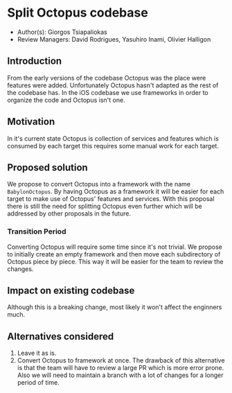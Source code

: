 # Split Octopus codebase

* Author(s): Giorgos Tsiapaliokas
* Review Managers: David Rodrigues, Yasuhiro Inami, Olivier Halligon

## Introduction

From the early versions of the codebase Octopus was the place were features were added.
Unfortunately Octopus hasn't adapted as the rest of the codebase has.
In the iOS codebase we use frameworks in order to organize the code and Octopus isn't one.

## Motivation

In it's current state Octopus is collection of services and features which is consumed
by each target this requires some manual work for each target.

## Proposed solution

We propose to convert Octopus into a framework with the name `BabylonOctopus`.
By having Octopus as a framework it will be easier for each target to make use of Octopus' features and services.
With this proposal there is still the need for splitting Octopus even further which will be addressed by other proposals
in the future.

### Transition Period

Converting Octopus will require some time since it's not trivial.
We propose to  initially create an empty framework and then move each subdirectory of Octopus piece by piece.
This way it will be easier for the team to review the changes.

## Impact on existing codebase

Although this is a breaking change, most likely it won't affect the enginners much.

## Alternatives considered

1. Leave it as is.
2. Convert Octopus to framework at once.
The drawback of this alternative is that the team will have to review a large PR which
is more error prone. Also we will need to maintain a branch with a lot of changes for a
longer period of time.
